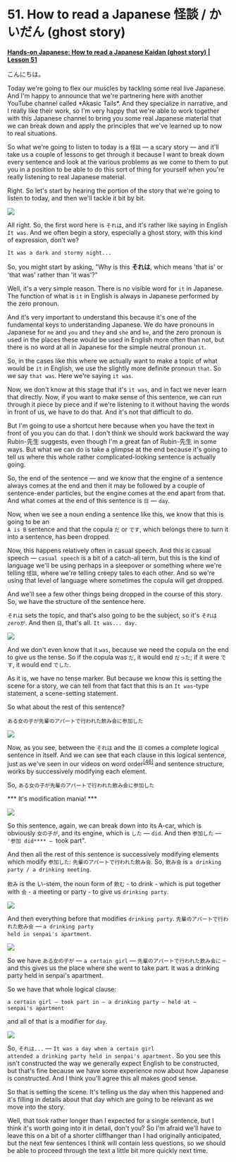 # **51. How to read a Japanese 怪談 / かいだん (ghost story)**

[**Hands-on Japanese: How to read a Japanese Kaidan (ghost story) | Lesson 51**](https://www.youtube.com/watch?v=uO1rHcwjADA&list=PLg9uYxuZf8x_A-vcqqyOFZu06WlhnypWj&index=53&pp=iAQB)

こんにちは。

Today we're going to flex our muscles by tackling some real live Japanese. And I'm happy to announce that we're partnering here with another YouTube channel called \*Akasic Tails\*. And they specialize in narrative, and I really like their work, so I'm very happy that we're able to work together with this Japanese channel to bring you some real Japanese material that we can break down and apply the principles that we've learned up to now to real situations.

So what we're going to listen to today is a <code>怪談</code> — a scary story — and it'll take us a couple of lessons to get through it because I want to break down every sentence and look at the various problems as we come to them to put you in a position to be able to do this sort of thing for yourself when you're really listening to real Japanese material.

Right. So let's start by hearing the portion of the story that we're going to listen to today, and then we'll tackle it bit by bit.

![](image19.webp)

All right. So, the first word here is <code>それは</code>, and it's rather like saying in English <code>It was</code>. And we often begin a story, especially a ghost story, with this kind of expression, don't we?

<code>It was a dark and stormy night...</code>

So, you might start by asking, "Why is this **それは**, which means 'that is' or 'that was' rather than 'it was'?"

Well, it's a very simple reason. There is no visible word for <code>it</code> in Japanese. The function of what is <code>it</code> in English is always in Japanese performed by the zero pronoun.

And it's very important to understand this because it's one of the fundamental keys to understanding Japanese. We do have pronouns in Japanese for <code>me</code> and <code>you</code> and <code>they</code> and <code>she</code> and <code>he</code>, and the zero pronoun is used in the places these would be used in English more often than not, but there is no word at all in Japanese for the simple neutral pronoun <code>it</code>.

So, in the cases like this where we actually want to make a topic of what would be <code>it</code> in English, we use the slightly more definite pronoun <code>that</code>. So we say <code>that was</code>. Here we're saying <code>it was</code>.

Now, we don't know at this stage that it's <code>it was</code>, and in fact we never learn that directly. Now, if you want to make sense of this sentence, we can run through it piece by piece and if we're listening to it without having the words in front of us, we have to do that. And it's not that difficult to do.

But I'm going to use a shortcut here because when you have the text in front of you you can do that. I don't think we should work backward the way Rubin-先生 suggests, even though I'm a great fan of Rubin-先生 in some ways. But what we can do is take a glimpse at the end because it's going to tell us where this whole rather complicated-looking sentence is actually going.

So, the end of the sentence — and we know that the engine of a sentence always comes at the end and then it may be followed by a couple of sentence-ender particles, but the engine comes at the end apart from that. And what comes at the end of this sentence is <code>日</code> — <code>day</code>.

Now, when we see a noun ending a sentence like this, we know that this is going to be an  
<code>A is B</code> sentence and that the copula <code>だ</code> or <code>です</code>, which belongs there to turn it into a sentence, has been dropped.

Now, this happens relatively often in casual speech. And this is casual speech — <code>casual speech</code> is a bit of a catch-all term, but this is the kind of language we'll be using perhaps in a sleepover or something where we're telling <code>怪談</code>, where we're telling creepy tales to each other. And so we're using that level of language where sometimes the copula will get dropped.

And we'll see a few other things being dropped in the course of this story. So, we have the structure of the sentence here.

<code>それは</code> sets the topic, and that's also going to be the subject, so it's <code>それはzeroが</code>. And then <code>日</code>, that's all. <code>It was... day.</code>

![](image856.webp)

And we don't even know that it <code>was</code>, because we need the copula on the end to give us the tense. So if the copula was <code>だ</code>, it would end <code>だった</code>; if it were <code>です</code>, it would end <code>でした</code>.

As it is, we have no tense marker. But because we know this is setting the scene for a story, we can tell from that fact that this is an <code>It was</code>-type statement, a scene-setting statement.

So what about the rest of this sentence?

<code>ある女の子が先輩のアパートで行われた飲み会に参加した</code>

![](image204.webp)

Now, as you see, between the <code>それは</code> and the <code>日</code> comes a complete logical sentence in itself. And we can see that each clause in this logical sentence, just as we've seen in our videos on word order<sup>[[46]](./46-word-order-matters-2-simple-rules-to-crack-tough-sentences.md)</sup> and sentence structure, works by successively modifying each element.

So, <code>ある女の子が先輩のアパートで行われた飲み会に参加した</code>

\*\*\* It's modification mania! \*\*\*

![](image142.webp)

So this sentence, again, we can break down into its A-car, which is obviously <code>女の子が</code>, and its engine, which is <code>した</code> — <code>did</code>. And then <code>参加した</code> — <code>'参加 did**** — </code>took part".

And then all the rest of this sentence is successively modifying elements which modify <code>参加した</code>: <code>先輩のアパートで行われた飲み会</code>. So, <code>飲み会</code> is <code>a drinking party / a drinking meeting</code>.

<code>飲み</code> is the い-stem, the noun form of <code>飲む</code> - to drink - which is put together with <code>会</code> - a meeting or party - to give us <code>drinking party</code>.

![](image223.webp)

And then everything before that modifies <code>drinking party</code>. <code>先輩のアパートで行われた飲み会</code> — <code>a drinking party held in senpai's apartment</code>.

![](image987.webp)

So we have <code>ある女の子が</code> — <code>a certain girl</code> — <code>先輩のアパートで行われた飲み会に</code> – and this gives us the place where she went to take part. It was a drinking party held in senpai's apartment.

So we have that whole logical clause:

<code>a certain girl — took part in — a drinking party — held at — senpai's apartment</code>

and all of that is a modifier for <code>day</code>.

![](image382.webp)

So, <code>それは...</code> — <code>It was a day when a certain girl attended a drinking party held in senpai's apartment.</code> So you see this isn't constructed the way we generally expect English to be constructed, but that's fine because we have some experience now about how Japanese is constructed. And I think you'll agree this all makes good sense.

So that is setting the scene. It's telling us the day when this happened and it's filling in details about that day which are going to be relevant as we move into the story.

Well, that took rather longer than I expected for a single sentence, but I think it's worth going into it in detail, don't you? So I'm afraid we'll have to leave this on a bit of a shorter cliffhanger than I had originally anticipated, but the next few sentences I think will contain less questions, so we should be able to proceed through the text a little bit more quickly next time.
